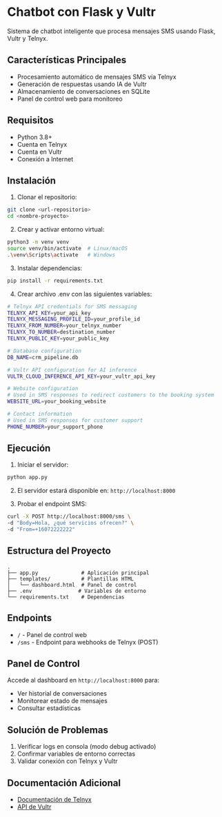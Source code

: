 # Chatbot con Flask y Vultr

Sistema de chatbot inteligente que procesa mensajes SMS usando Flask, Vultr y Telnyx.

## Características Principales

- Procesamiento automático de mensajes SMS vía Telnyx
- Generación de respuestas usando IA de Vultr
- Almacenamiento de conversaciones en SQLite
- Panel de control web para monitoreo

## Requisitos

- Python 3.8+
- Cuenta en Telnyx
- Cuenta en Vultr
- Conexión a Internet

## Instalación

1. Clonar el repositorio:
```bash
git clone <url-repositorio>
cd <nombre-proyecto>
```

2. Crear y activar entorno virtual:
```bash
python3 -m venv venv
source venv/bin/activate  # Linux/macOS
.\venv\Scripts\activate   # Windows
```

3. Instalar dependencias:
```bash
pip install -r requirements.txt
```

4. Crear archivo .env con las siguientes variables:
```bash
# Telnyx API credentials for SMS messaging
TELNYX_API_KEY=your_api_key
TELNYX_MESSAGING_PROFILE_ID=your_profile_id
TELNYX_FROM_NUMBER=your_telnyx_number
TELNYX_TO_NUMBER=destination_number
TELNYX_PUBLIC_KEY=your_public_key

# Database configuration
DB_NAME=crm_pipeline.db

# Vultr API configuration for AI inference
VULTR_CLOUD_INFERENCE_API_KEY=your_vultr_api_key

# Website configuration
# Used in SMS responses to redirect customers to the booking system
WEBSITE_URL=your_booking_website

# Contact information
# Used in SMS responses for customer support
PHONE_NUMBER=your_support_phone
```
## Ejecución

1. Iniciar el servidor:
```bash
python app.py
```

2. El servidor estará disponible en: `http://localhost:8000`

3. Probar el endpoint SMS:
```bash
curl -X POST http://localhost:8000/sms \
-d "Body=Hola, ¿qué servicios ofrecen?" \
-d "From=+16072222222"
```

## Estructura del Proyecto

```
.
├── app.py              # Aplicación principal
├── templates/          # Plantillas HTML
│   └── dashboard.html  # Panel de control
├── .env               # Variables de entorno
└── requirements.txt    # Dependencias
```

## Endpoints

- `/` - Panel de control web
- `/sms` - Endpoint para webhooks de Telnyx (POST)

## Panel de Control

Accede al dashboard en `http://localhost:8000` para:
- Ver historial de conversaciones
- Monitorear estado de mensajes
- Consultar estadísticas

## Solución de Problemas

1. Verificar logs en consola (modo debug activado)
2. Confirmar variables de entorno correctas
3. Validar conexión con Telnyx y Vultr

## Documentación Adicional

- [Documentación de Telnyx](https://developers.telnyx.com/)
- [API de Vultr](https://www.vultr.com/api/)
